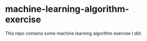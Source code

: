 # machine-learning-algorithm-exercise
This repo contains some machine learning algorithm exercise I did.
